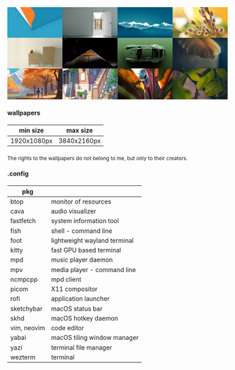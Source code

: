 <img src="preview/git.png">

#### wallpapers

| min size | max size |
| - | - |
| 1920x1080px | 3840x2160px |

<sub>The rights to the wallpapers do not belong to me, but only to their creators.</sub>
 
#### .config

| pkg |  |
| - | - |
| btop | monitor of resources |
| cava | audio visualizer |
| fastfetch | system information tool |
| fish | shell - command line |
| foot | lightweight wayland terminal |
| kitty | fast GPU based terminal |
| mpd | music player daemon |
| mpv |  media player - command line  |
| ncmpcpp | mpd client |
| picom | X11 compositor |
| rofi | application launcher  |
| sketchybar |  macOS status bar |
| skhd |  macOS hotkey daemon |
| vim, neovim | code editor |
| yabai | macOS tiling window manager |
| yazi | terminal file manager |
| wezterm | terminal |